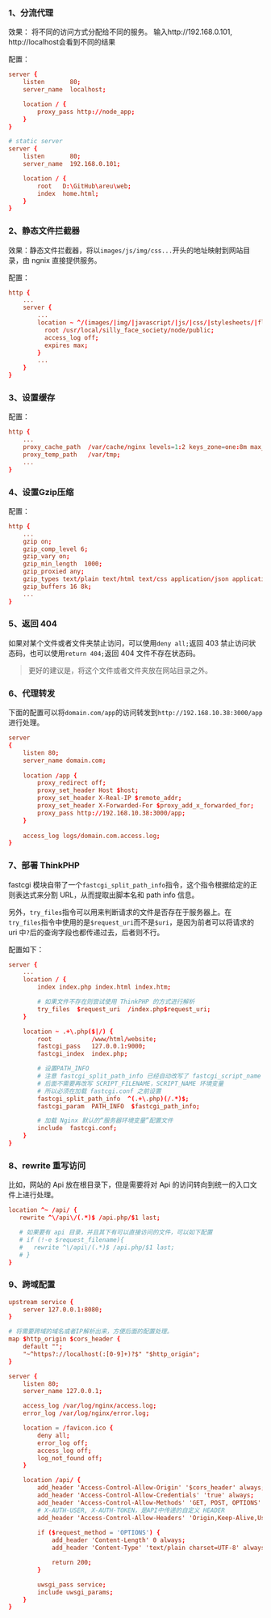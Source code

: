 ### 1、分流代理
效果：
	将不同的访问方式分配给不同的服务。
	输入http://192.168.0.101, http://localhost会看到不同的结果

配置：

```conf
server {
    listen       80;
    server_name  localhost;

    location / {
        proxy_pass http://node_app;
    }
}

# static server
server {
    listen       80;
    server_name  192.168.0.101;

    location / {
        root   D:\GitHub\areu\web;
        index  home.html;
    }
}
```

### 2、静态文件拦截器
效果：静态文件拦截器，将以`images/js/img/css...`开头的地址映射到网站目录，由 ngnix 直接提供服务。

配置：

```conf
http {
    ...
    server {
        ...
        location ~ ^/(images/|img/|javascript/|js/|css/|stylesheets/|flash/|media/|static/|robots.txt|humans.txt|favicon.ico) {
          root /usr/local/silly_face_society/node/public;
          access_log off;
          expires max;
        }
        ...
    }
}
```

### 3、设置缓存
配置：

```conf
http {
    ...
    proxy_cache_path  /var/cache/nginx levels=1:2 keys_zone=one:8m max_size=3000m inactive=600m;
    proxy_temp_path   /var/tmp;
    ...
}
```

### 4、设置Gzip压缩
配置：

```conf
http {
    ...
    gzip on;
    gzip_comp_level 6;
    gzip_vary on;
    gzip_min_length  1000;
    gzip_proxied any;
    gzip_types text/plain text/html text/css application/json application/x-javascript text/xml application/xml application/xml+rss text/javascript;
    gzip_buffers 16 8k;
    ...
}
```

### 5、返回 404
如果对某个文件或者文件夹禁止访问，可以使用`deny all;`返回 403 禁止访问状态码，也可以使用`return 404;`返回 404 文件不存在状态码。

> 更好的建议是，将这个文件或者文件夹放在网站目录之外。

### 6、代理转发
下面的配置可以将`domain.com/app`的访问转发到`http://192.168.10.38:3000/app`进行处理。

```conf
server
{
    listen 80;
    server_name domain.com;
    
    location /app {
        proxy_redirect off;
        proxy_set_header Host $host;
        proxy_set_header X-Real-IP $remote_addr;
        proxy_set_header X-Forwarded-For $proxy_add_x_forwarded_for;
        proxy_pass http://192.168.10.38:3000/app;
    }
    
    access_log logs/domain.com.access.log;
}
```

### 7、部署 ThinkPHP
fastcgi 模块自带了一个`fastcgi_split_path_info`指令，这个指令根据给定的正则表达式来分割 URL，从而提取出脚本名和 path info 信息。

另外，`try_files`指令可以用来判断请求的文件是否存在于服务器上。在`try_files`指令中使用的是`$request_uri`而不是`$uri`，是因为前者可以将请求的 uri 中`?`后的查询字段也都传递过去，后者则不行。

配置如下：

```conf
server {
	...
	location / {
		index index.php index.html index.htm;

		# 如果文件不存在则尝试使用 ThinkPHP 的方式进行解析
		try_files  $request_uri  /index.php$request_uri;
	}

	location ~ .+\.php($|/) {
		root           /www/html/website;
		fastcgi_pass   127.0.0.1:9000;
		fastcgi_index  index.php;

		# 设置PATH_INFO
        # 注意 fastcgi_split_path_info 已经自动改写了 fastcgi_script_name 变量
        # 后面不需要再改写 SCRIPT_FILENAME，SCRIPT_NAME 环境变量
        # 所以必须在加载 fastcgi.conf 之前设置
        fastcgi_split_path_info  ^(.+\.php)(/.*)$;
        fastcgi_param  PATH_INFO  $fastcgi_path_info;

        # 加载 Nginx 默认的“服务器环境变量”配置文件
        include  fastcgi.conf;
	}
}
```

### 8、rewrite 重写访问
比如，网站的 Api 放在根目录下，但是需要将对 Api 的访问转向到统一的入口文件上进行处理。

```conf
location ^~ /api/ {
   rewrite ^\/api\/(.*)$ /api.php/$1 last;

   # 如果要有 api 目录，并且其下有可以直接访问的文件，可以如下配置
   # if (!-e $request_filename){
   #   rewrite ^\/api\/(.*)$ /api.php/$1 last;
   # }
}
```

### 9、跨域配置

```conf
upstream service {
    server 127.0.0.1:8080;
}

# 将需要跨域的域名或者IP解析出来，方便后面的配置处理。
map $http_origin $cors_header {
    default "";
    "~^https?://localhost(:[0-9]+)?$" "$http_origin";
}

server {
    listen 80;
    server_name 127.0.0.1;

    access_log /var/log/nginx/access.log;
    error_log /var/log/nginx/error.log;

    location = /favicon.ico {
        deny all;
        error_log off;
        access_log off;
        log_not_found off;
    }

    location /api/ {
        add_header 'Access-Control-Allow-Origin' '$cors_header' always;
        add_header 'Access-Control-Allow-Credentials' 'true' always;
        add_header 'Access-Control-Allow-Methods' 'GET, POST, OPTIONS' always;
        # X-AUTH-USER, X-AUTH-TOKEN，是API中传递的自定义 HEADER
        add_header 'Access-Control-Allow-Headers' 'Origin,Keep-Alive,User-Agent,X-Requested-With,If-Modified-Since,Cache-Control,Content-Type,Accept,Cookie,Set-Cookie, X-AUTH-USER, X-AUTH-TOKEN' always;
        
        if ($request_method = 'OPTIONS') {
            add_header 'Content-Length' 0 always;
            add_header 'Content-Type' 'text/plain charset=UTF-8' always;

            return 200;
        }

        uwsgi_pass service;
        include uwsgi_params;
    }
}
```


